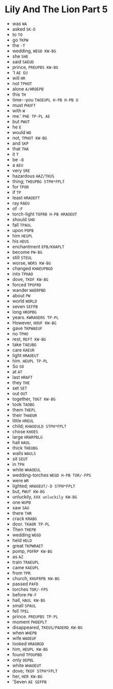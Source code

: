 # Lily And The Lion Part 5

* was `WA`
* asked `SK-D`
* to `TO`
* go `TKPW`
* the `-T`
* wedding, `WEGD KW-BG`
* she `SHE`
* said `SAEUD`
* prince, `PREUPBS KW-BG`
* 'I `AE EU`
* will `HR`
* not `TPHOT`
* alone `A/HROEPB`
* this `TH`
* time--you `TAOEUPL H-PB H-PB U`
* must `PHUFT`
* with `W`
* me.' `PHE TP-PL AE`
* but `PWUT`
* he `E`
* would `WO`
* not, `TPHOT KW-BG`
* and `SKP`
* that `THA`
* it `T`
* be `-B`
* a `AEU`
* very `SRE`
* hazardous `HAZ/TKUS`
* thing; `THEUPBG STPH*FPLT`
* for `TPOR`
* if `TP`
* least `HRAOEFT`
* ray `RAEU`
* of `-F`
* torch-light `TOFRB H-PB HRAOEUT`
* should `SHO`
* fall `TPAUL`
* upon `POPB`
* him `HEUPL`
* his `HEUS`
* enchantment `EPB/KHAPLT`
* become `PW-BG`
* still `STEUL`
* worse, `WORS KW-BG`
* changed `KHAEUPBGD`
* into `TPHAO`
* dove, `TKOF KW-BG`
* forced `TPOFRD`
* wander `WAERPBD`
* about `PW`
* world `WORLD`
* seven `SEFPB`
* long `HROPBG`
* years. `KWRAOERS TP-PL`
* However, `HOUF KW-BG`
* gave `TKPWAEUF`
* no `TPHO`
* rest, `REFT KW-BG`
* take `TAEUBG`
* care `KAEUR`
* light `HRAOEUT`
* him. `HEUPL TP-PL`
* So `SO`
* at `AT`
* last `HRAFT`
* they `THE`
* set `SET`
* out `OUT`
* together, `TOGT KW-BG`
* took `TAOBG`
* them `THEPL`
* their `THAEUR`
* little `HREUL`
* child; `KHAOEULD STPH*FPLT`
* chose `KHOES`
* large `HRARPBLG`
* hall `HAUL`
* thick `THEUBG`
* walls `WAULS`
* sit `SEUT`
* in `TPH`
* while `WHAOEUL`
* wedding-torches `WEGD H-PB TOR/-FPS`
* were `WR`
* lighted; `HRAOEUT/-D STPH*FPLT`
* but, `PWUT KW-BG`
* unluckily, `XXX unluckily KW-BG`
* one `WUPB`
* saw `SAU`
* there `THR`
* crack `KRABG`
* door. `TKAOR TP-PL`
* Then `THEPB`
* wedding `WEGD`
* held `HELD`
* great `TKPWRAET`
* pomp, `POFRP KW-BG`
* as `AZ`
* train `TRAEUPL`
* came `KAEUPL`
* from `TPR`
* church, `KHUFRPB KW-BG`
* passed `PAFD`
* torches `TOR/-FPS`
* before `PW-F`
* hall, `HAUL KW-BG`
* small `SPAUL`
* fell `TPEL`
* prince. `PREUPBS TP-PL`
* moment `PHOEPLT`
* disappeared, `TKEUS/PAOERD KW-BG`
* when `WHEPB`
* wife `WAOEUF`
* looked `HRAOBGD`
* him, `HEUPL KW-BG`
* found `TPOUPBD`
* only `OEPBL`
* white `WHAOEUT`
* dove; `TKOF STPH*FPLT`
* her, `HER KW-BG`
* 'Seven `AE SEFPB`
